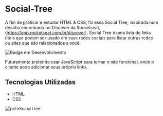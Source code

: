 # Social-Tree
A fim de praticar e estudar HTML &amp; CSS, fiz essa Social Tree, inspirada num desafio encontrado no Discover da Rocketseat,(https://app.rocketseat.com.br/discover). Social Tree é uma lista de links úteis que podem ser usado em suas redes sociais para listar outras redes ou sites que são relacionados a você.


![Badge em Desenvolvimento](http://img.shields.io/static/v1?label=STATUS&message=EM%20DESENVOLVIMENTO&color=GREEN&style=for-the-badge)

 Futuramente pretendo usar JavaScript para tornar o site funcional, onde o cliente pode adicionar seus próprio links.

## Tecnologias Utilizadas
- HTML
- CSS

![pritnSocialTree](https://user-images.githubusercontent.com/88687467/222929033-239b4167-bf70-4e47-ab0a-0f0a95c406b9.png)
